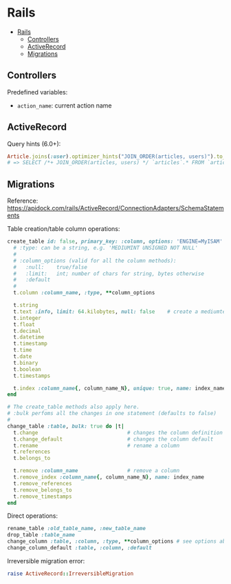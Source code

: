 # Rails

- [Rails](#rails)
  - [Controllers](#controllers)
  - [ActiveRecord](#activerecord)
  - [Migrations](#migrations)

## Controllers

Predefined variables:

- `action_name`: current action name

## ActiveRecord

Query hints (6.0+):

```ruby
Article.joins(:user).optimizer_hints("JOIN_ORDER(articles, users)").to_sql
# => SELECT /*+ JOIN_ORDER(articles, users) */ `articles`.* FROM `articles` INNER JOIN `users` ON `users`.`id` = `articles`.`user_id`
```

## Migrations

Reference: https://apidock.com/rails/ActiveRecord/ConnectionAdapters/SchemaStatements

Table creation/table column operations:

```ruby
create_table id: false, primary_key: :column, options: 'ENGINE=MyISAM' do |t|
  # :type: can be a string, e.g. 'MEDIUMINT UNSIGNED NOT NULL'
  #
  # :column_options (valid for all the column methods):
  #   :null:    true/false
  #   :limit:   int; number of chars for string, bytes otherwise
  #   :default
  #
  t.column :column_name, :type, **column_options

  t.string
  t.text :info, limit: 64.kilobytes, null: false    # create a mediumtext (<64k is text)
  t.integer
  t.float
  t.decimal
  t.datetime
  t.timestamp
  t.time
  t.date
  t.binary
  t.boolean
  t.timestamps

  t.index :column_name{, column_name_N}, unique: true, name: index_name
end

# The create_table methods also apply here.
# :bulk perfoms all the changes in one statement (defaults to false)
#
change_table :table, bulk: true do |t|
  t.change                             # changes the column definition
  t.change_default                     # changes the column default
  t.rename                             # rename a column
  t.references
  t.belongs_to

  t.remove :column_name                # remove a column
  t.remove_index :column_name{, column_name_N}, name: index_name
  t.remove_references
  t.remove_belongs_to
  t.remove_timestamps
end
```

Direct operations:

```ruby
rename_table :old_table_name, :new_table_name
drop_table :table_name
change_column :table, :column, :type, **column_options # see options above
change_column_default :table, :column, :default
```

Irreversible migration error:

```ruby
raise ActiveRecord::IrreversibleMigration
```
